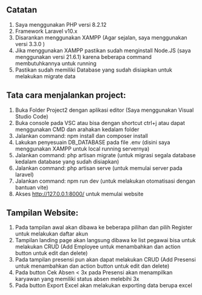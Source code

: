 ## Catatan

1. Saya menggunakan PHP versi 8.2.12
2. Framework Laravel v10.x
3. Disarankan menggunakan XAMPP (Agar sejalan, saya menggunakan versi 3.3.0 )
4. Jika menggunakan XAMPP pastikan sudah menginstall Node.JS (saya menggunakan versi 21.6.1) karena beberapa command membutuhkannya untuk running
5. Pastikan sudah memiliki Database yang sudah disiapkan untuk melakukan migrate data

## Tata cara menjalankan project:

1. Buka Folder Project2 dengan aplikasi editor (Saya menggunakan Visual Studio Code)
2. Buka console pada VSC atau bisa dengan shortcut ctrl+j atau dapat menggunakan CMD dan arahakan kedalam folder
3. Jalankan command: npm install dan composer install
4. Lakukan penyesuain DB_DATABASE pada file .env (disini saya menggunakan XAMPP untuk local running servernya)
5. Jalankan command: php artisan migrate (untuk migrasi segala database kedalam database yang sudah disiapkan)
6. Jalankan command: php artisan serve (untuk memulai server pada laravel)
7. Jalankan command: npm run dev (untuk melakukan otomatisasi dengan bantuan vite)
8. Akses http://127.0.0.1:8000/ untuk memulai website

## Tampilan Website:

1. Pada tampilan awal akan dibawa ke beberapa pilihan dan pilih Register untuk melakukan daftar akun
2. Tampilan landing page akan langsung dibawa ke list pegawai bisa untuk melakukan CRUD (Add Employee untuk menambahkan dan action button untuk edit dan delete)
3. Pada tampilan presensi pun akan dapat melakukan CRUD (Add Presensi untuk menambahkan dan action button untuk edit dan delete)
4. Pada button Cek Absen < 3x pada Presensi akan menampilkan karyawan yang memiliki status absen melebihi 3x
5. Pada button Export Excel akan melakukan exporting data berupa excel
